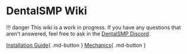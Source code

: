# DentalSMP Wiki

!!! danger
    This wiki is a work in progress. If you have any questions that aren't answered, feel free to ask in the [DentalSMP Discord](https://discord.gg/8EXd6BU8yN).


[Installation Guide](setup/installation.md){ .md-button }
[Mechanics](mechanics/enchanting.md){ .md-button }
